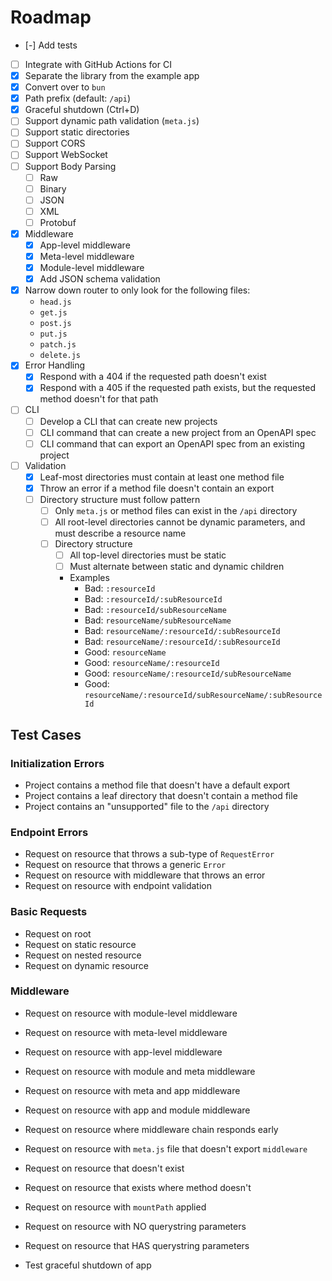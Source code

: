 # Roadmap

- [-] Add tests
- [ ] Integrate with GitHub Actions for CI
- [x] Separate the library from the example app
- [x] Convert over to `bun`
- [x] Path prefix (default: `/api`)
- [x] Graceful shutdown (Ctrl+D)
- [ ] Support dynamic path validation (`meta.js`)
- [ ] Support static directories
- [ ] Support CORS
- [ ] Support WebSocket
- [ ] Support Body Parsing
  - [ ] Raw
  - [ ] Binary
  - [ ] JSON
  - [ ] XML
  - [ ] Protobuf
- [x] Middleware
  - [x] App-level middleware
  - [x] Meta-level middleware
  - [x] Module-level middleware
  - [x] Add JSON schema validation
- [x] Narrow down router to only look for the following files:
    - `head.js`
    - `get.js`
    - `post.js`
    - `put.js`
    - `patch.js`
    - `delete.js`
- [x] Error Handling
  - [x] Respond with a 404 if the requested path doesn't exist
  - [x] Respond with a 405 if the requested path exists, but the requested method doesn't for that path
- [ ] CLI
  - [ ] Develop a CLI that can create new projects
  - [ ] CLI command that can create a new project from an OpenAPI spec
  - [ ] CLI command that can export an OpenAPI spec from an existing project
- [ ] Validation
  - [x] Leaf-most directories must contain at least one method file
  - [x] Throw an error if a method file doesn't contain an export
  - [ ] Directory structure must follow pattern
    - [ ] Only `meta.js` or method files can exist in the `/api` directory
    - [ ] All root-level directories cannot be dynamic parameters, and must describe a resource name
    - [ ] Directory structure
      - [ ] All top-level directories must be static
      - [ ] Must alternate between static and dynamic children
      - Examples
        - Bad: `:resourceId`
        - Bad: `:resourceId/:subResourceId`
        - Bad: `:resourceId/subResourceName`
        - Bad: `resourceName/subResourceName`
        - Bad: `resourceName/:resourceId/:subResourceId`
        - Bad: `resourceName/:resourceId/:subResourceId`
        - Good: `resourceName`
        - Good: `resourceName/:resourceId`
        - Good: `resourceName/:resourceId/subResourceName`
        - Good: `resourceName/:resourceId/subResourceName/:subResourceId`

## Test Cases

### Initialization Errors

- Project contains a method file that doesn't have a default export
- Project contains a leaf directory that doesn't contain a method file
- Project contains an "unsupported" file to the `/api` directory

### Endpoint Errors

- Request on resource that throws a sub-type of `RequestError`
- Request on resource that throws a generic `Error`
- Request on resource with middleware that throws an error
- Request on resource with endpoint validation

### Basic Requests

- Request on root
- Request on static resource
- Request on nested resource
- Request on dynamic resource

### Middleware

- Request on resource with module-level middleware
- Request on resource with meta-level middleware
- Request on resource with app-level middleware
- Request on resource with module and meta middleware
- Request on resource with meta and app middleware
- Request on resource with app and module middleware
- Request on resource where middleware chain responds early
- Request on resource with `meta.js` file that doesn't export `middleware`

- Request on resource that doesn't exist
- Request on resource that exists where method doesn't

- Request on resource with `mountPath` applied
- Request on resource with NO querystring parameters
- Request on resource that HAS querystring parameters

- Test graceful shutdown of app
